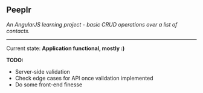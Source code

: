 ## Peeplr ##

*An AngularJS learning project - basic CRUD operations over a list of contacts.*


----------

Current state: **Application functional, mostly :)**

**TODO:**

 - Server-side validation
 - Check edge cases for API once validation implemented
 - Do some front-end finesse